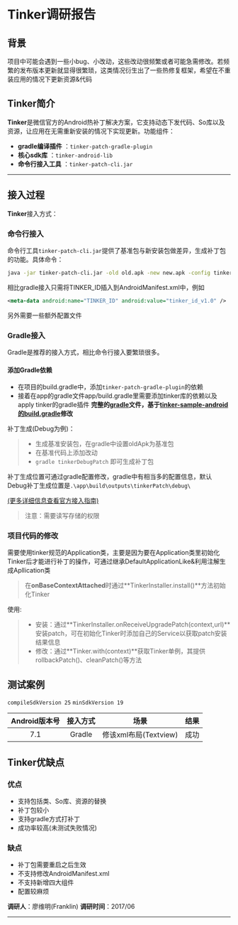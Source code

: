 # Tinker调研报告

## 背景
项目中可能会遇到一些小bug、小改动，这些改动很频繁或者可能急需修改。若频繁的发布版本更新就显得很繁琐，这类情况衍生出了一些热修复框架，希望在不重装应用的情况下更新资源&代码


## Tinker简介
**Tinker**是微信官方的Android热补丁解决方案，它支持动态下发代码、So库以及资源，让应用在无需重新安装的情况下实现更新。功能组件：
 
- **gradle编译插件** ：`tinker-patch-gradle-plugin`
- **核心sdk库** ：`tinker-android-lib`
- **命令行接入工具** ：`tinker-patch-cli.jar`

-------------------
## 接入过程
**Tinker**接入方式：

### 命令行接入
命令行工具`tinker-patch-cli.jar`提供了基准包与新安装包做差异，生成补丁包的功能。具体命令：
``` bash
java -jar tinker-patch-cli.jar -old old.apk -new new.apk -config tinker_config.xml -out output_path
```
相比gradle接入只需将TINKER_ID插入到AndroidManifest.xml中，例如
``` xml
<meta-data android:name="TINKER_ID" android:value="tinker_id_v1.0" />
```
另外需要一些额外配置文件
### Gradle接入
Gradle是推荐的接入方式，相比命令行接入要繁琐很多。
#### 添加Gradle依赖
- 在项目的build.gradle中，添加`tinker-patch-gradle-plugin`的依赖
- 接着在app的gradle文件app/build.gradle里需要添加tinker库的依赖以及apply tinker的gradle插件
**完整的[gradle](https://github.com/SteiensGate/tinkerTest/blob/master/app/build.gradle)文件，基于[tinker-sample-android的build.gradle](https://github.com/Tencent/tinker/blob/master/tinker-sample-android/app/build.gradle)修改**

补丁生成(Debug为例)：
> - 生成基准安装包，在gradle中设置oldApk为基准包
> - 在基准代码上添加改动
> - `gradle tinkerDebugPatch` 即可生成补丁包

补丁生成位置可通过gradle配置修改，gradle中有相当多的配置信息，默认Debug补丁生成位置是`.\app\build\outputs\tinkerPatch\debug\`

[(更多详细信息查看官方接入指南)](https://github.com/Tencent/tinker/wiki/Tinker-%E6%8E%A5%E5%85%A5%E6%8C%87%E5%8D%97)
> 注意：需要读写存储的权限

### 项目代码的修改
需要使用tinker规范的Application类，主要是因为要在Application类里初始化Tinker后才能进行补丁的操作，可通过继承DefaultApplicationLike&利用注解生成Apllication类
>在**onBaseContextAttached**时通过**TinkerInstaller.install()**方法初始化Tinker

使用: 
>- 安装：通过**TinkerInstaller.onReceiveUpgradePatch(context,url)**安装patch，可在初始化Tinker时添加自己的Service以获取patch安装结果信息
>- 修改：通过**Tinker.with(context)**获取Tinker单例，其提供rollbackPatch()、cleanPatch()等方法
 
## 测试案例
`compileSdkVersion 25`
`minSdkVersion 19`
 
| Android版本号 | 接入方式 |         场景         | 结果 |
| :----------: |:------:| :------------------: | :--: |
| 7.1          | Gradle | 修该xml布局(Textview) | 成功 |
## Tinker优缺点
### 优点

- 支持包括类、So库、资源的替换
- 补丁包较小
- 支持gradle方式打补丁
- 成功率较高(未测试失败情况)

### 缺点

- 补丁包需要重启之后生效
- 不支持修改AndroidManifest.xml
- 不支持新增四大组件
- 配置较麻烦

**调研人**：廖维明(Franklin)
**调研时间**：2017/06

-------------------

